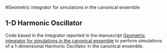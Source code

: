 #Geometric integrator for simulations in the canonical ensemble
## 1-D Harmonic Oscillator

Code based in the integrator reported  in the manuscript [Geometric integrator for simulations in the canonical ensemble](http://arxiv.org/abs/1605.01654) to perform simulations of a 1-dimensional Harmonic Oscillator in the canonical ensemble.







